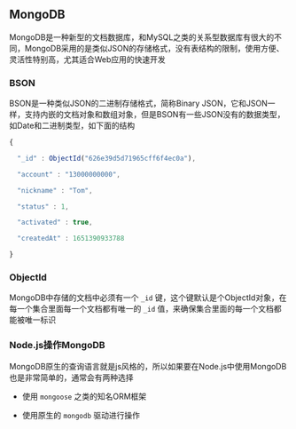## MongoDB

MongoDB是一种新型的文档数据库，和MySQL之类的关系型数据库有很大的不同，MongoDB采用的是类似JSON的存储格式，没有表结构的限制，使用方便、灵活性特别高，尤其适合Web应用的快速开发

### BSON

BSON是一种类似JSON的二进制存储格式，简称Binary JSON，它和JSON一样，支持内嵌的文档对象和数组对象，但是BSON有一些JSON没有的数据类型，如Date和二进制类型，如下面的结构

```js
{

  "_id" : ObjectId("626e39d5d71965cff6f4ec0a"),

  "account" : "13000000000",

  "nickname" : "Tom",

  "status" : 1,

  "activated" : true,

  "createdAt" : 1651390933788

}
```

### ObjectId

MongoDB中存储的文档中必须有一个 `_id` 键，这个键默认是个ObjectId对象，在每一个集合里面每一个文档都有唯一的 `_id` 值，来确保集合里面的每一个文档都能被唯一标识

### Node.js操作MongoDB

MongoDB原生的查询语言就是js风格的，所以如果要在Node.js中使用MongoDB也是非常简单的，通常会有两种选择

- 使用 `mongoose` 之类的知名ORM框架

- 使用原生的 `mongodb` 驱动进行操作
